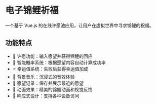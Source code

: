 # 电子锦鲤祈福

一个基于 Vue.js 的在线许愿池应用，让用户在虚拟世界中寻求锦鲤的祝福。

## 功能特点

- 🎋 许愿功能：输入愿望并获得锦鲤的回应
- 🎯 智能概率系统：根据愿望内容自动计算成功率
- ⭐ 幸运值系统：失败后获得幸运值加成
- 🎵 背景音乐：沉浸式的音效体验
- 📝 愿望记录：保存并展示最近的愿望
- 🌈 动画效果：精美的锦鲤动画和视觉反馈
- 📱 响应式设计：支持各种设备访问